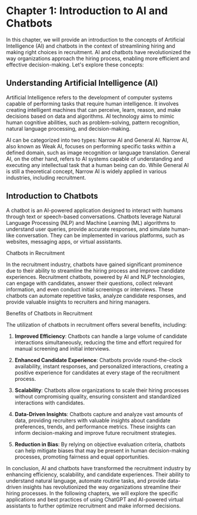 Chapter 1: Introduction to AI and Chatbots
==========================================

In this chapter, we will provide an introduction to the concepts of Artificial Intelligence (AI) and chatbots in the context of streamlining hiring and making right choices in recruitment. AI and chatbots have revolutionized the way organizations approach the hiring process, enabling more efficient and effective decision-making. Let's explore these concepts:

Understanding Artificial Intelligence (AI)
------------------------------------------

Artificial Intelligence refers to the development of computer systems capable of performing tasks that require human intelligence. It involves creating intelligent machines that can perceive, learn, reason, and make decisions based on data and algorithms. AI technology aims to mimic human cognitive abilities, such as problem-solving, pattern recognition, natural language processing, and decision-making.

AI can be categorized into two types: Narrow AI and General AI. Narrow AI, also known as Weak AI, focuses on performing specific tasks within a defined domain, such as image recognition or language translation. General AI, on the other hand, refers to AI systems capable of understanding and executing any intellectual task that a human being can do. While General AI is still a theoretical concept, Narrow AI is widely applied in various industries, including recruitment.

Introduction to Chatbots
------------------------

A chatbot is an AI-powered application designed to interact with humans through text or speech-based conversations. Chatbots leverage Natural Language Processing (NLP) and Machine Learning (ML) algorithms to understand user queries, provide accurate responses, and simulate human-like conversation. They can be implemented in various platforms, such as websites, messaging apps, or virtual assistants.

Chatbots in Recruitment

In the recruitment industry, chatbots have gained significant prominence due to their ability to streamline the hiring process and improve candidate experiences. Recruitment chatbots, powered by AI and NLP technologies, can engage with candidates, answer their questions, collect relevant information, and even conduct initial screenings or interviews. These chatbots can automate repetitive tasks, analyze candidate responses, and provide valuable insights to recruiters and hiring managers.

Benefits of Chatbots in Recruitment

The utilization of chatbots in recruitment offers several benefits, including:

1. **Improved Efficiency**: Chatbots can handle a large volume of candidate interactions simultaneously, reducing the time and effort required for manual screening and initial interviews.

2. **Enhanced Candidate Experience**: Chatbots provide round-the-clock availability, instant responses, and personalized interactions, creating a positive experience for candidates at every stage of the recruitment process.

3. **Scalability**: Chatbots allow organizations to scale their hiring processes without compromising quality, ensuring consistent and standardized interactions with candidates.

4. **Data-Driven Insights**: Chatbots capture and analyze vast amounts of data, providing recruiters with valuable insights about candidate preferences, trends, and performance metrics. These insights can inform decision-making and improve future recruitment strategies.

5. **Reduction in Bias**: By relying on objective evaluation criteria, chatbots can help mitigate biases that may be present in human decision-making processes, promoting fairness and equal opportunities.

In conclusion, AI and chatbots have transformed the recruitment industry by enhancing efficiency, scalability, and candidate experiences. Their ability to understand natural language, automate routine tasks, and provide data-driven insights has revolutionized the way organizations streamline their hiring processes. In the following chapters, we will explore the specific applications and best practices of using ChatGPT and AI-powered virtual assistants to further optimize recruitment and make informed decisions.
